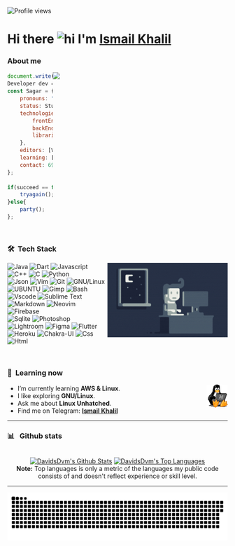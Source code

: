 ![Profile views](https://gpvc.arturio.dev/ShahriarShafin?v=3)

# Hi there <img src="https://user-images.githubusercontent.com/1303154/88677602-1635ba80-d120-11ea-84d8-d263ba5fc3c0.gif" width="28px" alt="hi"> I'm [Ismail Khalil](https://www.linkedin.com/in/ismail-khalil/)

        

### About me 

<img align='right' src="https://media.giphy.com/media/l0HlTy9x8FZo0XO1i/giphy.gif" width="400">

```js
document.write("Hello World");
Developer dev = new Developer(Sagar Sharma);
const Sagar = {
    pronouns: "he" | "his",
    status: Student,
    technologies: {
        frontEnd: [HTML, CSS, SASS, Javascript],
        backEnd: [Node.js, Express.js, Mongoose.js, MongoDB],
        libraries: [Bootstrap, JQuery]
    },
    editors: [VS Code, Sublime Text 3, PyCharm],
    learning: [Python],
    contact: 6969sagarsharma@gmail.com
};

if(succeed == false){
    tryagain();
}else{
    party();
};
```
<br/>

### 🛠 &nbsp;Tech Stack

<img width="275" alt="Night Coding" src="https://github.com/ismail-cs/ismail-cs/blob/main/images/Night-Coding.gif" align="right"/>

![Java](https://img.shields.io/badge/Java-ED8B00?style=flat&logo=java&logoColor=white)
![Dart](https://img.shields.io/badge/Dart-0175C2?style=flat&logo=dart&logoColor=white)
![Javascript](https://img.shields.io/badge/JavaScript-323330?style=flat&logo=javascript&logoColor=F7DF1E)
![C++](https://img.shields.io/badge/C%2B%2B-00599C?style=flat&logo=c%2B%2B&logoColor=white)
![C](https://img.shields.io/badge/C-00599C?style=flat&logo=c&logoColor=white)
![Python](https://img.shields.io/badge/Python-FFD43B?style=flat&logo=python&logoColor=darkgreen)\
![Json](https://img.shields.io/badge/json-5E5C5C?style=flat&logo=json&logoColor=white)
![Vim](https://img.shields.io/badge/-Vim-167F53?style=flat&logo=Vim&ligoColor=black)
![Git](https://img.shields.io/badge/GIT-E44C30?style=flat&logo=git&logoColor=white)
![GNU/Linux](https://img.shields.io/badge/Linux-FCC624?style=flat&logo=linux&logoColor=black)
![UBUNTU](https://img.shields.io/badge/UBUNTU-E44C30?style=flat&logo=ubuntu&logoColor=white)
![Gimp](https://img.shields.io/badge/gimp-5C5543?style=flat&logo=gimp&logoColor=white)
![Bash](https://img.shields.io/badge/GNU%20Bash-4EAA25?style=flat&logo=GNU%20Bash&logoColor=white)\
![Vscode](https://img.shields.io/badge/Visual_Studio_Code-0078D4?style=flat&logo=visual%20studio%20code&logoColor=white)
![Sublime Text](https://img.shields.io/badge/sublime_text-%23575757.svg?&style=flat&logo=sublime-text&logoColor=important)
![Markdown](https://img.shields.io/badge/Markdown-000000?style=flat&logo=markdown&logoColor=white)
![Neovim](https://img.shields.io/badge/NeoVim-%2357A143.svg?&style=flat&logo=neovim&logoColor=white)
![Firebase](https://img.shields.io/badge/firebase-ffca28?style=flat&logo=firebase&logoColor=black)\
![Sqlite](https://img.shields.io/badge/SQLite-07405E?style=flat&logo=sqlite&logoColor=white)
![Photoshop](https://img.shields.io/badge/Adobe%20Photoshop-31A8FF?style=flat&logo=Adobe%20Photoshop&logoColor=black)
![Lightroom](https://img.shields.io/badge/Adobe%20Lightroom-31A8FF?style=flat&logo=Adobe%20Lightroom&logoColor=white)
![Figma](https://img.shields.io/badge/Figma-F24E1E?style=flat&logo=figma&logoColor=white)
![Flutter](https://img.shields.io/badge/Flutter-02569B?style=flat&logo=flutter&logoColor=white)\
![Heroku](https://img.shields.io/badge/Heroku-430098?style=flat&logo=heroku&logoColor=white)
![Chakra-UI](https://img.shields.io/badge/Chakra--UI-319795?style=flat&logo=chakra-ui&logoColor=white)
![Css](https://img.shields.io/badge/CSS3-1572B6?style=flat&logo=css3&logoColor=white)
![Html](https://img.shields.io/badge/HTML5-E34F26?style=flat&logo=html5&logoColor=white)

<br/>

### 📖 &nbsp;Learning now

- I’m currently learning **AWS & Linux**. <img width="10%" align="right" alt="Github Image" src="https://github.com/ismail-cs/ismail-cs/blob/main/images/tux-linux-penguin.gif?raw=true" /><br>
- I like exploring **GNU/Linux**. <br>
- Ask me about **Linux Unhatched**. <br>
- Find me on Telegram: **[Ismail Khalil](https://t.me/ismail_cs)**<br>

---

<!-- GitHub stats section -->

### 📊 &nbsp; Github stats

<!-- Bassed on: https://github.com/anuraghazra/github-readme-stats -->
<p align="center">
  <br/>
  <a href="https://github.com/ismail-cs/readme-stats"><img alt="DavidsDvm's Github Stats" src="https://github-readme-stats.vercel.app/api/?username=DavidsDvm&show_icons=true&count_private=true&theme=react&bg_color=1F222E&title_color=7cebf5&icon_color=2d7de4&show_icons=true&border_color=7cebf5&border_radius=10" height="192px"/></a>
  <a href="https://github.com/ismail-cs/readme-stats"><img alt="DavidsDvm's Top Languages" src="https://github-readme-stats.vercel.app/api/top-langs/?username=DavidsDvm&langs_count=8&layout=compact&theme=react&bg_color=1F222E&title_color=7cebf5&icon_color=2d7de4&show_icons=true&border_color=7cebf5&border_radius=10" height="192px"/></a>
  <br/>
  <b>Note:</b> Top languages is only a metric of the languages my public code consists of and doesn't reflect experience or skill level.
</p>

---


<p align="center">
   <img src="https://github.com/ismail-cs/ismail-cs/blob/main/snake/github-contribution-grid-snake.svg" alt="snake">
</p>



